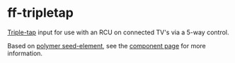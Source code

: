 ff-tripletap
============

[Triple-tap](http://scottwhittaker.github.io/ff-tripletap/components/ff-tripletap/) input for use with an RCU on connected TV's via a 5-way control.

Based on [polymer seed-element](http://www.polymer-project.org/docs/start/reusableelements.html), see the [component page](http://polymerlabs.github.io/seed-element) for more information.

